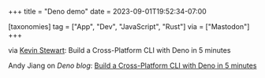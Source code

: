 +++
title = "Deno demo"
date = 2023-09-01T19:52:34-07:00

[taxonomies]
tag = ["App", "Dev", "JavaScript", "Rust"]
via = ["Mastodon"]
+++

via [Kevin Stewart](https://hachyderm.io/@kstewart/110992442269566697): Build a Cross-Platform CLI with Deno in 5 minutes

<!-- more -->

Andy Jiang on _Deno blog_: [Build a Cross-Platform CLI with Deno in 5 minutes](https://deno.com/blog/build-cross-platform-cli)
